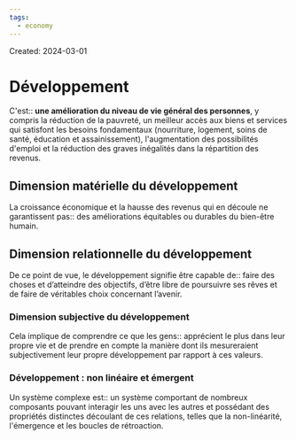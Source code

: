 ```yaml
---
tags:
  - economy
---
```

Created: 2024-03-01

# Développement

C'est:: **une amélioration du niveau de vie général des personnes**, y compris la réduction de la pauvreté, un meilleur accès aux biens et services qui satisfont les besoins fondamentaux (nourriture, logement, soins de santé, éducation et assainissement), l'augmentation des possibilités d'emploi et la réduction des graves inégalités dans la répartition des revenus.
<!--SR:!2024-05-08,33,210-->

## Dimension matérielle du développement
La croissance économique et la hausse des revenus qui en découle ne garantissent pas:: des améliorations équitables ou durables du bien-être humain.
<!--SR:!2024-04-07,22,250-->


## Dimension relationnelle du développement
De ce point de vue, le développement signifie être capable de:: faire des choses et d’atteindre des objectifs, d’être libre de poursuivre ses rêves et de faire de véritables choix concernant l’avenir.
<!--SR:!2024-05-05,36,230-->

### Dimension subjective du développement
Cela implique de comprendre ce que les gens:: apprécient le plus dans leur propre vie et de prendre en compte la manière dont ils mesureraient subjectivement leur propre développement par rapport à ces valeurs.
<!--SR:!2024-05-20,47,250-->

### Développement : non linéaire et émergent

Un système complexe est:: un système comportant de nombreux composants pouvant interagir les uns avec les autres et possédant des propriétés distinctes découlant de ces relations, telles que la non-linéarité, l'émergence et les boucles de rétroaction.
<!--SR:!2024-05-03,31,210-->